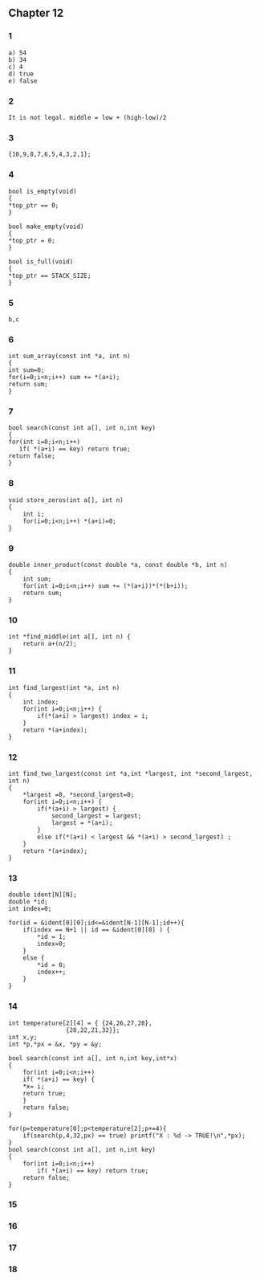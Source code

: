 ## Chapter 12 ## 

### 1 ###

    a) 54
    b) 34
    c) 4
    d) true 
    e) false

### 2 ###

    It is not legal. middle = low + (high-low)/2

### 3 ###

    {10,9,8,7,6,5,4,3,2,1};

### 4 ###

    bool is_empty(void)
    {
	*top_ptr == 0;
    }
    
    bool make_empty(void)
    {
	*top_ptr = 0;
    }

    bool is_full(void)
    {
	*top_ptr == STACK_SIZE;
    }

### 5 ###

    b,c

### 6 ###

    int sum_array(const int *a, int n)
    {
	int sum=0;
	for(i=0;i<n;i++) sum += *(a+i);
	return sum;
    }

### 7 ###

    bool search(const int a[], int n,int key)
    {
	for(int i=0;i<n;i++)
	   if( *(a+i) == key) return true;
	return false;
    }
    
### 8 ###

	void store_zeros(int a[], int n)
	{
		int i;
		for(i=0;i<n;i++) *(a+i)=0;
	}

### 9 ###

	double inner_product(const double *a, const double *b, int n)
	{
		int sum;
		for(int i=0;i<n;i++) sum += (*(a+i))*(*(b+i));
		return sum;
	}

### 10 ###

	int *find_middle(int a[], int n) {
		return a+(n/2);
	}

### 11 ###

	int find_largest(int *a, int n)
	{
		int index;
		for(int i=0;i<n;i++) {
			if(*(a+i) > largest) index = i; 
		}
		return *(a+index);
	}

### 12 ###

	int find_two_largest(const int *a,int *largest, int *second_largest, int n)
	{
		*largest =0, *second_largest=0;
		for(int i=0;i<n;i++) {
			if(*(a+i) > largest) {
				second_largest = largest;
				largest = *(a+i); 
			}
			else if(*(a+i) < largest && *(a+i) > second_largest) ; 
		}
		return *(a+index);
	}

### 13 ##

	double ident[N][N];
	double *id;
	int index=0;
	  
	for(id = &ident[0][0];id<=&ident[N-1][N-1];id++){
		if(index == N+1 || id == &ident[0][0] ) {
			*id = 1;
			index=0;
		}
		else {
			*id = 0;
			index++;
		}
	}

### 14 ###

	int temperature[2][4] = { {24,26,27,28},
					{28,22,21,32}};
	int x,y;
	int *p,*px = &x, *py = &y;

	bool search(const int a[], int n,int key,int*x)
	{
		for(int i=0;i<n;i++)
		if( *(a+i) == key) {
		*x= i;
		return true;
		}
		return false;
	}

	for(p=temperature[0];p<temperature[2];p+=4){
		if(search(p,4,32,px) == true) printf("X : %d -> TRUE!\n",*px);
	}
	bool search(const int a[], int n,int key)
	{
		for(int i=0;i<n;i++)
			if( *(a+i) == key) return true;
		return false;
	}


### 15 ###

### 16 ###

### 17 ###

### 18 ###
